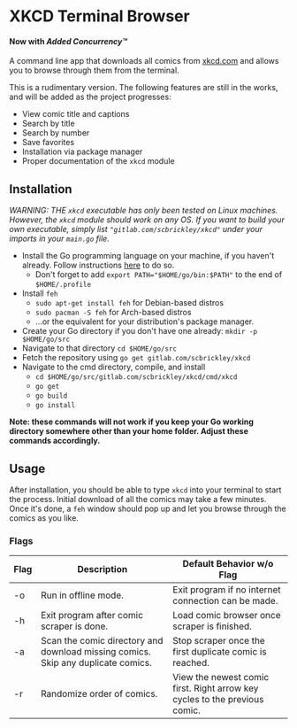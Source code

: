 # XKCD Terminal Browser
#### Now with ***Added Concurrency&#8482;***

A command line app that downloads all comics from [xkcd.com](https://xkcd.com) and allows you to browse through them from the terminal.

This is a rudimentary version. The following features are still in the works, and will be added as the project progresses:

- View comic title and captions
- Search by title
- Search by number
- Save favorites
- Installation via package manager
- Proper documentation of the `xkcd` module

## Installation

*WARNING: THE `xkcd` executable has only been tested on Linux machines. However, the `xkcd` module should work on any OS. If you want to build your own executable, simply list `"gitlab.com/scbrickley/xkcd"` under your imports in your `main.go` file.*

- Install the Go programming language on your machine, if you haven't already. Follow instructions [here](https://golang.org/dl/) to do so.
    - Don't forget to add `export PATH="$HOME/go/bin:$PATH"` to the end of `$HOME/.profile`
- Install `feh`
    - `sudo apt-get install feh` for Debian-based distros
    - `sudo pacman -S feh` for Arch-based distros
    - ...or the equivalent for your distribution's package manager.
- Create your Go directory if you don't have one already: `mkdir -p $HOME/go/src`
- Navigate to that directory `cd $HOME/go/src`
- Fetch the repository using `go get gitlab.com/scbrickley/xkcd`
- Navigate to the cmd directory, compile, and install
    - `cd $HOME/go/src/gitlab.com/scbrickley/xkcd/cmd/xkcd`
    - `go get`
    - `go build`
    - `go install`

**Note: these commands will not work if you keep your Go working directory somewhere other than your home folder. Adjust these commands accordingly.**

## Usage

After installation, you should be able to type `xkcd` into your terminal to start the process. Initial download of all the comics may take a few minutes. Once it's done, a `feh` window should pop up and let you browse through the comics as you like.

### Flags
| Flag | Description | Default Behavior w/o Flag |
|------|-------------|---------|
| -o | Run in offline mode. | Exit program if no internet connection can be made. |
| -h | Exit program after comic scraper is done. | Load comic browser once scraper is finished. |
| -a | Scan the comic directory and download missing comics. Skip any duplicate comics. | Stop scraper once the first duplicate comic is reached. |
| -r | Randomize order of comics. | View the newest comic first. Right arrow key cycles to the previous comic. |

